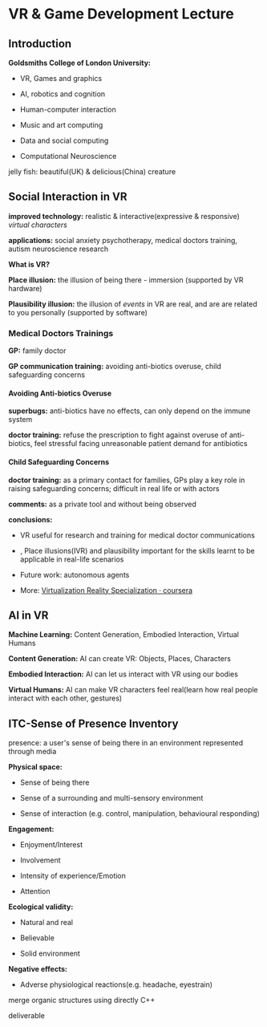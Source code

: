 # VR & Game Development Lecture

## Introduction

**Goldsmiths College of London University:**

- VR, Games and graphics

- AI, robotics and cognition

- Human-computer interaction

- Music and art computing

- Data and social computing

- Computational Neuroscience

jelly fish: beautiful(UK) & delicious(China) creature

## Social Interaction in VR

**improved technology:** realistic & interactive(expressive & responsive) *virtual characters*

**applications:** social anxiety psychotherapy, medical doctors training, autism neuroscience research

**What is VR?**

**Place illusion:** the illusion of being there - immersion (supported by VR hardware)

**Plausibility illusion:** the illusion of *events* in VR are real, and are are related to you personally (supported by software)

### Medical Doctors Trainings

**GP:** family doctor

**GP communication training:** avoiding anti-biotics overuse, child safeguarding concerns

#### Avoiding Anti-biotics Overuse

**superbugs:** anti-biotics have no effects, can only depend on the immune system

**doctor training:** refuse the prescription to fight against overuse of anti-biotics, feel stressful facing unreasonable patient demand for antibiotics

#### Child Safeguarding Concerns

**doctor training:** as a primary contact for families, GPs play a key role in raising safeguarding concerns; difficult in real life or with actors

**comments:** as a private tool and without being observed

**conclusions:**

- VR useful for research and training for medical doctor communications

- , Place illusions(IVR) and plausibility important for the skills learnt to be applicable in real-life scenarios

- Future work: autonomous agents

- More: [Virtualization Reality Specialization · coursera](https://www.coursera.org/courses?query=virtual%20reality%20specialization&skipBrowseRedirect=true&page=1&configure%5BclickAnalytics%5D=true&indices%5Bprod_all_products_custom_ranking_revenuelast28d%5D%5Bconfigure%5D%5BclickAnalytics%5D=true&indices%5Bprod_all_products_custom_ranking_revenuelast28d%5D%5Bconfigure%5D%5BhitsPerPage%5D=10)

## AI in VR

**Machine Learning:** Content Generation, Embodied Interaction, Virtual Humans

**Content Generation:** AI can create VR: Objects, Places, Characters

**Embodied Interaction:** AI can let us interact with VR using our bodies

**Virtual Humans:** AI can make VR characters feel real(learn how real people interact with each other, gestures)

## ITC-Sense of Presence Inventory

presence: a user's sense of being there in an environment represented through media

**Physical space:**

- Sense of being there

- Sense of a surrounding and multi-sensory environment

- Sense of interaction (e.g. control, manipulation, behavioural responding)

**Engagement:**

- Enjoyment/Interest

- Involvement

- Intensity of experience/Emotion

- Attention

**Ecological validity:**

- Natural and real

- Believable

- Solid environment

**Negative effects:**

- Adverse physiological reactions(e.g. headache, eyestrain)

merge organic structures using directly C++

deliverable
